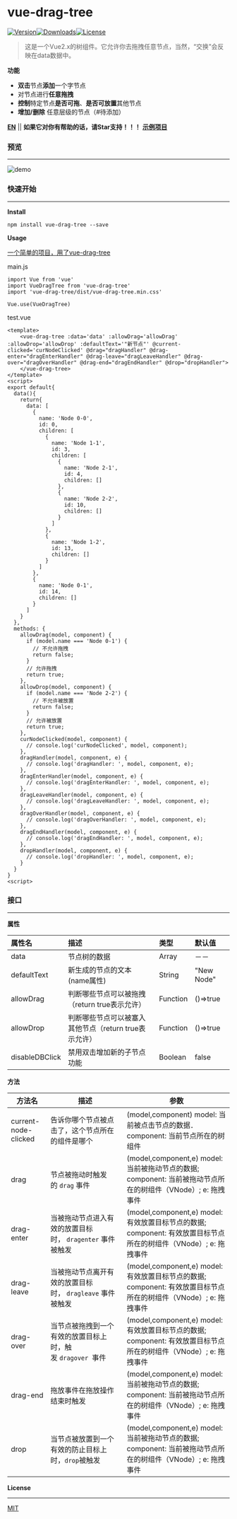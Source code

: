 # vue-drag-tree

[![Version](http://img.shields.io/npm/v/vue-drag-tree.svg)](https://www.npmjs.com/package/vue-drag-tree)[![Downloads](http://img.shields.io/npm/dm/vue-drag-tree.svg)](https://www.npmjs.com/package/vue-drag-tree)[![License](https://img.shields.io/npm/l/vue-drag-tree.svg?style=flat)](https://opensource.org/licenses/MIT)

> 这是一个Vue2.x的树组件。它允许你去拖拽任意节点，当然，“交换”会反映在data数据中。

**功能**

- **双击**节点**添加**一个字节点 
- 对节点进行**任意拖拽**
- **控制**特定节点**是否可拖**、**是否可放置**其他节点
- **增加/删除** 任意层级的节点（#待添加）

**[EN](README.md)** || **如果它对你有帮助的话，请Star支持！！！**
**[示例项目](https://github.com/shuiRong/vue-drag-tree-demo)**

### 预览

------

![demo](static/preview.gif)

### 快速开始

------

**Install**

`npm install vue-drag-tree --save`

**Usage**

[一个简单的项目，用了vue-drag-tree](https://github.com/shuiRong/vue-drag-tree-demo)



main.js

```vue
import Vue from 'vue'
import VueDragTree from 'vue-drag-tree'
import 'vue-drag-tree/dist/vue-drag-tree.min.css'

Vue.use(VueDragTree)
```

test.vue

```vue
<template>
	<vue-drag-tree :data='data' :allowDrag='allowDrag' :allowDrop='allowDrop' :defaultText='"新节点"' @current-clicked='curNodeClicked' @drag="dragHandler" @drag-enter="dragEnterHandler" @drag-leave="dragLeaveHandler" @drag-over="dragOverHandler" @drag-end="dragEndHandler" @drop="dropHandler">
    </vue-drag-tree>
</template>
<script>
export default{
  data(){
    return{
      data: [
        {
          name: 'Node 0-0',
          id: 0,
          children: [
            {
              name: 'Node 1-1',
              id: 3,
              children: [
                {
                  name: 'Node 2-1',
                  id: 4,
                  children: []
                },
                {
                  name: 'Node 2-2',
                  id: 10,
                  children: []
                }
              ]
            },
            {
              name: 'Node 1-2',
              id: 13,
              children: []
            }
          ]
        },
        {
          name: 'Node 0-1',
          id: 14,
          children: []
        }
      ]
    }
  },
  methods: {
   	allowDrag(model, component) {
      if (model.name === 'Node 0-1') {
        // 不允许拖拽
        return false;
      }
      // 允许拖拽
      return true;
    },
    allowDrop(model, component) {
      if (model.name === 'Node 2-2') {
        // 不允许被放置
        return false;
      }
      // 允许被放置  
      return true;
    },
    curNodeClicked(model, component) {
      // console.log('curNodeClicked', model, component);
    },
    dragHandler(model, component, e) {
      // console.log('dragHandler: ', model, component, e);
    },
    dragEnterHandler(model, component, e) {
      // console.log('dragEnterHandler: ', model, component, e);
    },
    dragLeaveHandler(model, component, e) {
      // console.log('dragLeaveHandler: ', model, component, e);
    },
    dragOverHandler(model, component, e) {
      // console.log('dragOverHandler: ', model, component, e);
    },
    dragEndHandler(model, component, e) {
      // console.log('dragEndHandler: ', model, component, e);
    },
    dropHandler(model, component, e) {
      // console.log('dropHandler: ', model, component, e);
    }
  }
}
<script>
```

### 接口

---

**属性**

| 属性名         | 描述                                                  | 类型     | 默认值     |
| :------------- | :---------------------------------------------------- | :------- | :--------- |
| data           | 节点树的数据                                          | Array    | －－       |
| defaultText    | 新生成的节点的文本(name属性)                          | String   | "New Node" |
| allowDrag      | 判断哪些节点可以被拖拽（return true表示允许）         | Function | ()=>true   |
| allowDrop      | 判断哪些节点可以被塞入其他节点（return true表示允许） | Function | ()=>true   |
| disableDBClick | 禁用双击增加新的子节点功能                            | Boolean  | false      |



**方法**

| 方法名               | 描述                                                       | 参数                                                                                                             |
| -------------------- | ---------------------------------------------------------- | ---------------------------------------------------------------------------------------------------------------- |
| current-node-clicked | 告诉你哪个节点被点击了，这个节点所在的组件是哪个           | (model,component) model: 当前被点击节点的数据． component: 当前节点所在的树组件                                  |
| drag                 | 节点被拖动时触发的 `drag` 事件                             | (model,component,e) model: 当前被拖动节点的数据; component: 当前被拖动节点所在的树组件（VNode）; e: 拖拽事件     |
| drag-enter           | 当被拖动节点进入有效的放置目标时， `dragenter` 事件被触发  | (model,component,e) model: 有效放置目标节点的数据; component: 有效放置目标节点所在的树组件（VNode）; e: 拖拽事件 |
| drag-leave           | 当被拖动节点离开有效的放置目标时， `dragleave` 事件被触发  | (model,component,e) model: 有效放置目标节点的数据; component: 有效放置目标节点所在的树组件（VNode）; e: 拖拽事件 |
| drag-over            | 当节点被拖拽到一个有效的放置目标上时，触发 `dragover `事件 | (model,component,e) model: 有效放置目标节点的数据; component: 有效放置目标节点所在的树组件（VNode）; e: 拖拽事件 |
| drag-end             | 拖放事件在拖放操作结束时触发                               | (model,component,e) model: 当前被拖动节点的数据; component: 当前被拖动节点所在的树组件（VNode）; e: 拖拽事件     |
| drop                 | 当节点被放置到一个有效的防止目标上时，`drop`被触发         | (model,component,e) model: 当前被拖动节点的数据; component: 当前被拖动节点所在的树组件（VNode）; e: 拖拽事件     |



**License**

------

[MIT](LICENSE)
